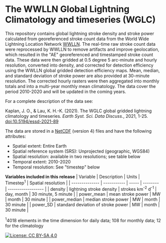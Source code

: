 # The WWLLN Global Lightning Climatology and timeseries (WGLC)

This repository contains global lightning stroke density and stroke power calculated from georeferenced stroke count data from the World Wide Lightning Location Network [WWLLN](http://wwlln.net). The real-time raw stroke count data were reprocessed by WWLLN to remove artifacts and improve geolocation, which resulted in the "AE" georeferenced and timestamped stroke count data. These data were then gridded at 0.5 degree 5 arc-minute and hourly resolution, converted into density, and corrected for detection efficiency using the WWLLN global gridded detection efficiency maps. Mean, median, and standard deviation of stroke power are also provided at 30-minute resolution. The corrected hourly rasters were then aggregated into monthly totals and into a multi-year monthly mean climatology. The data cover the period 2010-2020 and will be updated in the coming years.

For a complete description of the data see:

Kaplan, J. O., & Lau, K. H.-K. (2021). The WGLC global gridded lightning climatology and timeseries. *Earth Syst. Sci. Data Discuss.*, 2021, 1-25. [doi:10.5194/essd-2021-89](https://doi.org/10.5194/essd-2021-89)
 
The data are stored in a [NetCDF](https://www.unidata.ucar.edu/software/netcdf/) (version 4) files and have the following attributes:

- Spatial extent: Entire Earth
- Spatial reference system (SRS): Unprojected (geographic, WGS84)
- Spatial resolution: available in two resolutions; see table below
- Temporal extent: 2010-2020
- Temporal resolution: See "timestep" below

**Variables included in this release**
| Variable | Description | Units | Timestep<sup>1</sup> | Spatial resolution |
| -------------- | ----------- | ----- | -------- | ------------------ |
| density        | lightning stroke density  | strokes km<sup>-2</sup> d<sup>-1</sup>  | day, month  | 30 minute, 5 minute |
| power_mean     | mean stroke power | MW | month | 30 minute |
| power_median   | median stroke power  | MW  | month | 30 minute |
| power_SD       | standard deviation of stroke power  | MW | month  | 30 minute  |

<sup>1</sup>4018 elements in the time dimension for daily data; 108 for monthly data; 12 for the climatology

[![License: CC BY-SA 4.0](https://img.shields.io/badge/License-CC%20BY--SA%204.0-lightgrey.svg)](https://creativecommons.org/licenses/by-sa/4.0/)

